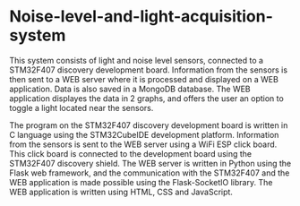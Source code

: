 # Noise-level-and-light-acquisition-system

This system consists of light and noise level sensors, connected to a STM32F407 discovery development board. Information from the sensors is then sent to a WEB server
 where it is processed and displayed on a WEB application. Data is also saved in a MongoDB database. The WEB application displayes the data in 2 graphs, and offers
 the user an option to toggle a light located near the sensors. 
 
The program on the STM32F407 discovery development board is written in C language using the STM32CubeIDE development platform. Information from the sensors is 
sent to the WEB server using a WiFi ESP click board. This click board is connected to the development board using the STM32F407 discovery shield. The WEB server is written in Python using the Flask web framework, and the communication with the STM32F407 and the WEB application is made possible using the Flask-SocketIO library.
The WEB application is written using HTML, CSS and JavaScript. 
